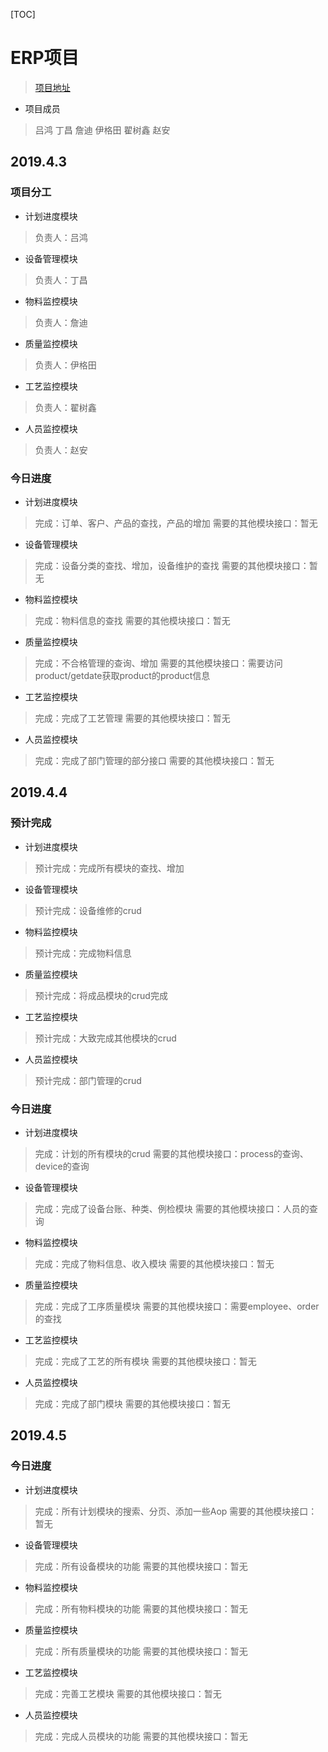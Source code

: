[TOC]
# ERP项目
> [项目地址](https://github.com/TYlvren/erp.git)
* 项目成员
> 吕鸿 丁昌 詹迪 伊格田 翟树鑫 赵安

## 2019.4.3

### 项目分工
* 计划进度模块
> 负责人：吕鸿

* 设备管理模块
> 负责人：丁昌

* 物料监控模块
> 负责人：詹迪

* 质量监控模块
> 负责人：伊格田

* 工艺监控模块
> 负责人：翟树鑫

* 人员监控模块
> 负责人：赵安

### 今日进度
* 计划进度模块
> 完成：订单、客户、产品的查找，产品的增加
> 需要的其他模块接口：暂无
>
> 

* 设备管理模块
> 完成：设备分类的查找、增加，设备维护的查找
> 需要的其他模块接口：暂无
>
> 

* 物料监控模块
> 完成：物料信息的查找
> 需要的其他模块接口：暂无
>
> 

* 质量监控模块
> 完成：不合格管理的查询、增加
> 需要的其他模块接口：需要访问product/getdate获取product的product信息
>
> 

* 工艺监控模块
> 完成：完成了工艺管理
> 需要的其他模块接口：暂无
>
> 

* 人员监控模块
> 完成：完成了部门管理的部分接口
> 需要的其他模块接口：暂无

## 2019.4.4
### 预计完成
* 计划进度模块
> 预计完成：完成所有模块的查找、增加

* 设备管理模块
> 预计完成：设备维修的crud


* 物料监控模块
> 预计完成：完成物料信息

* 质量监控模块
> 预计完成：将成品模块的crud完成

* 工艺监控模块
> 预计完成：大致完成其他模块的crud

* 人员监控模块
> 预计完成：部门管理的crud


### 今日进度
* 计划进度模块
> 完成：计划的所有模块的crud
> 需要的其他模块接口：process的查询、device的查询
>
> 

* 设备管理模块
> 完成：完成了设备台账、种类、例检模块
> 需要的其他模块接口：人员的查询
>
> 

* 物料监控模块
> 完成：完成了物料信息、收入模块
> 需要的其他模块接口：暂无
>
> 

* 质量监控模块
> 完成：完成了工序质量模块
> 需要的其他模块接口：需要employee、order的查找

* 工艺监控模块
> 完成：完成了工艺的所有模块
> 需要的其他模块接口：暂无

* 人员监控模块
> 完成：完成了部门模块
> 需要的其他模块接口：暂无

## 2019.4.5
### 今日进度
* 计划进度模块
> 完成：所有计划模块的搜索、分页、添加一些Aop
> 需要的其他模块接口：暂无


* 设备管理模块
> 完成：所有设备模块的功能
> 需要的其他模块接口：暂无


* 物料监控模块
> 完成：所有物料模块的功能
> 需要的其他模块接口：暂无


* 质量监控模块
> 完成：所有质量模块的功能
> 需要的其他模块接口：暂无


* 工艺监控模块
> 完成：完善工艺模块
> 需要的其他模块接口：暂无
>
> 

* 人员监控模块
> 完成：完成人员模块的功能
> 需要的其他模块接口：暂无